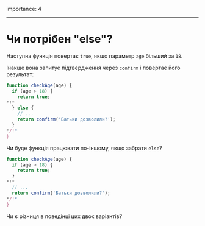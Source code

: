 importance: 4

---

# Чи потрібен "else"?

Наступна функція повертає `true`, якщо параметр `age` більший за `18`.

Інакше вона запитує підтвердження через `confirm` і повертає його результат:

```js
function checkAge(age) {
  if (age > 18) {
    return true;
*!*
  } else {
    // ...
    return confirm('Батьки дозволили?');
  }
*/!*
}
```

Чи буде функція працювати по-іншому, якщо забрати `else`?

```js
function checkAge(age) {
  if (age > 18) {
    return true;
  }
*!*
  // ...
  return confirm('Батьки дозволили?');
*/!*
}
```

Чи є різниця в поведінці цих двох варіантів?
